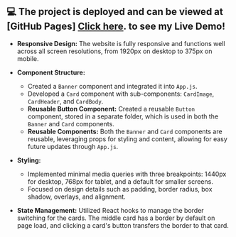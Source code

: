 ## :computer: The project is deployed and can be viewed at [GitHub Pages] [Click here](https://anuachu.github.io/frontend-dealer-app). to see my Live Demo!

- **Responsive Design:** The website is fully responsive and functions well across all screen resolutions, from 1920px on desktop to 375px on mobile.

- **Component Structure:**
  - Created a `Banner` component and integrated it into `App.js`.
  - Developed a `Card` component with sub-components: `CardImage`, `CardHeader`, and `CardBody`.
  - **Reusable Button Component:** Created a reusable `Button` component, stored in a separate folder, which is used in both the `Banner` and `Card` components.
  - **Reusable Components:** Both the `Banner` and `Card` components are reusable, leveraging props for styling and content, allowing for easy future updates through `App.js`.

- **Styling:**
  - Implemented minimal media queries with three breakpoints: 1440px for desktop, 768px for tablet, and a default for smaller screens.
  - Focused on design details such as padding, border radius, box shadow, overlays, and alignment.

- **State Management:** Utilized React hooks to manage the border switching for the cards. The middle card has a border by default on page load, and clicking a card's button transfers the border to that card.

